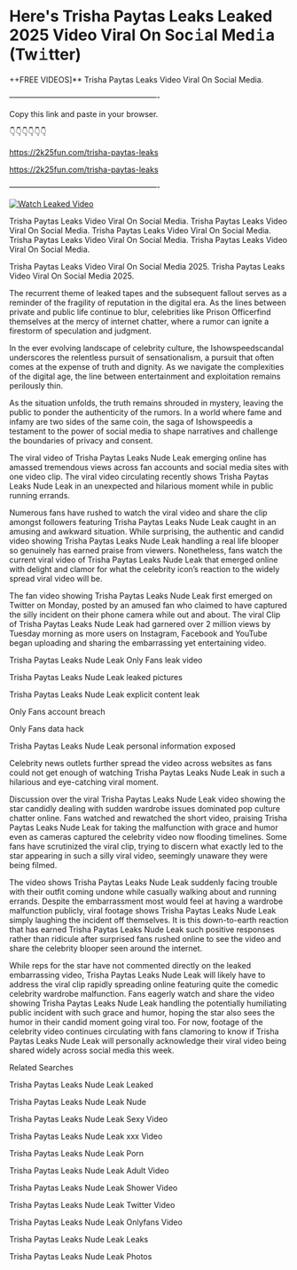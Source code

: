 # Here's Trisha Paytas Leaks Leaked 2025 Video Viral On Soc𝚒al Med𝚒a (Tw𝚒tter)

++FREE VIDEOS]** Trisha Paytas Leaks Video Viral On Social Media.

———————————————————-

Copy this link and paste in your browser.

👇👇👇👇👇👇

https://2k25fun.com/trisha-paytas-leaks

https://2k25fun.com/trisha-paytas-leaks

———————————————————-

[![Watch Leaked Video](https://miro.medium.com/v2/resize:fit:828/format:webp/1*cilzJN44JGOrTw9NJCrNHA.gif "Watch Leaked Video")](https://2k25fun.com/trisha-paytas-leaks)

Trisha Paytas Leaks Video Viral On Social Media. Trisha Paytas Leaks Video Viral On Social Media. Trisha Paytas Leaks Video Viral On Social Media. Trisha Paytas Leaks Video Viral On Social Media. Trisha Paytas Leaks Video Viral On Social Media.

Trisha Paytas Leaks Video Viral On Social Media 2025. Trisha Paytas Leaks Video Viral On Social Media 2025.

The recurrent theme of leaked tapes and the subsequent fallout serves as a reminder of the fragility of reputation in the digital era. As the lines between private and public life continue to blur, celebrities like Prison Officerfind themselves at the mercy of internet chatter, where a rumor can ignite a firestorm of speculation and judgment.

In the ever evolving landscape of celebrity culture, the Ishowspeedscandal underscores the relentless pursuit of sensationalism, a pursuit that often comes at the expense of truth and dignity. As we navigate the complexities of the digital age, the line between entertainment and exploitation remains perilously thin.

As the situation unfolds, the truth remains shrouded in mystery, leaving the public to ponder the authenticity of the rumors. In a world where fame and infamy are two sides of the same coin, the saga of Ishowspeedis a testament to the power of social media to shape narratives and challenge the boundaries of privacy and consent.

The viral video of Trisha Paytas Leaks Nude Leak emerging online has amassed tremendous views across fan accounts and social media sites with one video clip. The viral video circulating recently shows Trisha Paytas Leaks Nude Leak in an unexpected and hilarious moment while in public running errands.

Numerous fans have rushed to watch the viral video and share the clip amongst followers featuring Trisha Paytas Leaks Nude Leak caught in an amusing and awkward situation. While surprising, the authentic and candid video showing Trisha Paytas Leaks Nude Leak handling a real life blooper so genuinely has earned praise from viewers. Nonetheless, fans watch the current viral video of Trisha Paytas Leaks Nude Leak that emerged online with delight and clamor for what the celebrity icon’s reaction to the widely spread viral video will be.

The fan video showing Trisha Paytas Leaks Nude Leak first emerged on Twitter on Monday, posted by an amused fan who claimed to have captured the silly incident on their phone camera while out and about. The viral Clip of Trisha Paytas Leaks Nude Leak had garnered over 2 million views by Tuesday morning as more users on Instagram, Facebook and YouTube began uploading and sharing the embarrassing yet entertaining video.

Trisha Paytas Leaks Nude Leak Only Fans leak video

Trisha Paytas Leaks Nude Leak leaked pictures

Trisha Paytas Leaks Nude Leak explicit content leak

Only Fans account breach

Only Fans data hack

Trisha Paytas Leaks Nude Leak personal information exposed

Celebrity news outlets further spread the video across websites as fans could not get enough of watching Trisha Paytas Leaks Nude Leak in such a hilarious and eye-catching viral moment.

Discussion over the viral Trisha Paytas Leaks Nude Leak video showing the star candidly dealing with sudden wardrobe issues dominated pop culture chatter online. Fans watched and rewatched the short video, praising Trisha Paytas Leaks Nude Leak for taking the malfunction with grace and humor even as cameras captured the celebrity video now flooding timelines. Some fans have scrutinized the viral clip, trying to discern what exactly led to the star appearing in such a silly viral video, seemingly unaware they were being filmed.

The video shows Trisha Paytas Leaks Nude Leak suddenly facing trouble with their outfit coming undone while casually walking about and running errands. Despite the embarrassment most would feel at having a wardrobe malfunction publicly, viral footage shows Trisha Paytas Leaks Nude Leak simply laughing the incident off themselves. It is this down-to-earth reaction that has earned Trisha Paytas Leaks Nude Leak such positive responses rather than ridicule after surprised fans rushed online to see the video and share the celebrity blooper seen around the internet.

While reps for the star have not commented directly on the leaked embarrassing video, Trisha Paytas Leaks Nude Leak will likely have to address the viral clip rapidly spreading online featuring quite the comedic celebrity wardrobe malfunction. Fans eagerly watch and share the video showing Trisha Paytas Leaks Nude Leak handling the potentially humiliating public incident with such grace and humor, hoping the star also sees the humor in their candid moment going viral too. For now, footage of the celebrity video continues circulating with fans clamoring to know if Trisha Paytas Leaks Nude Leak will personally acknowledge their viral video being shared widely across social media this week.

Related Searches

Trisha Paytas Leaks Nude Leak Leaked

Trisha Paytas Leaks Nude Leak Nude

Trisha Paytas Leaks Nude Leak Sexy Video

Trisha Paytas Leaks Nude Leak xxx Video

Trisha Paytas Leaks Nude Leak Porn

Trisha Paytas Leaks Nude Leak Adult Video

Trisha Paytas Leaks Nude Leak Shower Video

Trisha Paytas Leaks Nude Leak Twitter Video

Trisha Paytas Leaks Nude Leak Onlyfans Video

Trisha Paytas Leaks Nude Leak Leaks

Trisha Paytas Leaks Nude Leak Photos